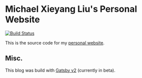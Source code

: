 # Michael Xieyang Liu's Personal Website

[![Build Status](https://travis-ci.org/lxieyang/lxieyang.github.io.svg?branch=gatsby-dev)](https://travis-ci.org/lxieyang/lxieyang.github.io)

This is the source code for my [personal website](http://lxieyang.github.io).

## Misc.

This blog was build with [Gatsby v2][gatsby] (currently in beta).

[gatsby]: https://www.gatsbyjs.org/